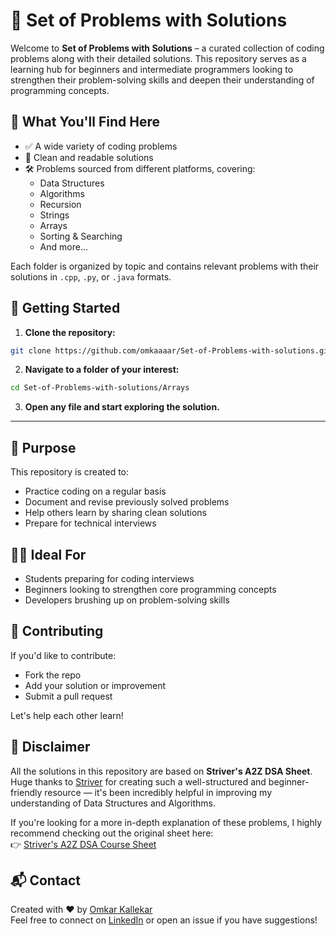 # 📘 Set of Problems with Solutions

Welcome to **Set of Problems with Solutions** – a curated collection of coding problems along with their detailed solutions. This repository serves as a learning hub for beginners and intermediate programmers looking to strengthen their problem-solving skills and deepen their understanding of programming concepts.

## 🧠 What You'll Find Here

- ✅ A wide variety of coding problems
- 📝 Clean and readable solutions
- 🛠️ Problems sourced from different platforms, covering:
  - Data Structures
  - Algorithms
  - Recursion
  - Strings
  - Arrays
  - Sorting & Searching
  - And more...

Each folder is organized by topic and contains relevant problems with their solutions in `.cpp`, `.py`, or `.java` formats.

## 🚀 Getting Started

1. **Clone the repository:**

```bash
git clone https://github.com/omkaaaar/Set-of-Problems-with-solutions.git
```

2. **Navigate to a folder of your interest:**

```bash
cd Set-of-Problems-with-solutions/Arrays
```

3. **Open any file and start exploring the solution.**

---

## 🎯 Purpose

This repository is created to:

- Practice coding on a regular basis
- Document and revise previously solved problems
- Help others learn by sharing clean solutions
- Prepare for technical interviews

## 🧑‍💻 Ideal For

- Students preparing for coding interviews
- Beginners looking to strengthen core programming concepts
- Developers brushing up on problem-solving skills

## 🤝 Contributing

If you'd like to contribute:

- Fork the repo
- Add your solution or improvement
- Submit a pull request

Let's help each other learn!

## 📌 Disclaimer

All the solutions in this repository are based on **Striver's A2Z DSA Sheet**. Huge thanks to [Striver](https://takeuforward.org/) for creating such a well-structured and beginner-friendly resource — it's been incredibly helpful in improving my understanding of Data Structures and Algorithms.

If you're looking for a more in-depth explanation of these problems, I highly recommend checking out the original sheet here:  
👉 [Striver's A2Z DSA Course Sheet](https://takeuforward.org/strivers-a2z-dsa-course/strivers-a2z-dsa-course-sheet-2)


## 📬 Contact

Created with ❤️ by [Omkar Kallekar](https://github.com/omkaaaar)  
Feel free to connect on [LinkedIn](https://www.linkedin.com/in/omkar-kallekar/) or open an issue if you have suggestions!
